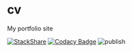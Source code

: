 # cv

My portfolio site

[![StackShare](https://img.shields.io/badge/tech-stack-0690fa.svg?style=flat)](https://stackshare.io/sagolubev/main)
[![Codacy Badge](https://api.codacy.com/project/badge/Grade/be2378300e6146238db6af89bf6359fb)](https://www.codacy.com/app/sagolubev/cv?utm_source=github.com&amp;utm_medium=referral&amp;utm_content=sagolubev/cv&amp;utm_campaign=Badge_Grade)
![publish](https://github.com/sagolubev/cv/workflows/publish/badge.svg)